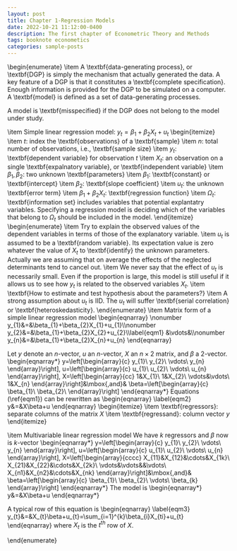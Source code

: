 ```yaml
---
layout: post
title: Chapter 1-Regression Models
date: 2022-10-21 11:12:00-0400
description: The first chapter of Econometric Theory and Methods
tags: booknote econometics
categories: sample-posts
---
```

\begin{enumerate}
\item A \textbf{data-generating process}, or \textbf{DGP} is simply the mechanism that actually generated the data. A key feature of a DGP is that it constitutes a \textbf{complete specification}. Enough information is provided for the DGP to be simulated on a computer. A \textbf{model} is defined as a set of data-generating processes.

A model is \textbf{misspecified} if the DGP does not belong to the model under study. 

\item Simple linear regression model: $y_{t}=\beta_{1}+\beta_{2}X_{t}+u_{t}$
	\begin{itemize}
	\item $t$: index the \textbf{observations} of a \textbf{sample}
	\item $n$: total number of observations, i.e., \textbf{sample size}
	\item $y_{t}$: \textbf{dependent variable} for observation $t$
	\item $X_{t}$: an observation on a single \textbf{expalnatory variable}, or \textbf{independent variable}
	\item $\beta_{1},\beta_{2}$: two unknown \textbf{parameters}
	\item $\beta_{1}$: \textbf{constant} or \textbf{intercept}
	\item $\beta_{2}$: \textbf{slope coefficient}
	\item $u_{t}$: the unknown \textbf{error term}
	\item $\beta_{1}+\beta_{2}X_{t}$: \textbf{regression function}
	\item $\Omega_{t}$: \textbf{information set} includes variables that potential explantatry variables. Specifying a regression model is deciding which of the variables that belong to $\Omega_{t}$ should be included in the model.
	\end{itemize}
	\begin{enumerate}
	\item Try to explain the observed values of the dependent variables in terms of those of the explanatory variable.
	\item $u_{t}$ is assumed to be a \textbf{random variable}. Its expectation value is zero whatever the value of $X_{t}$ to \textbf{identify} the unknown parameters. Actually we are assuming that on average the effects of the neglected determinants tend to cancel out.
	\item We never say that the effect of $u_t$ is necessarily small. Even if the proportion is large, this model is still useful if it allows us to see how $y_t$ is related to the observed variables $X_t$.
	\item \textbf{How to estimate and test hypothesis about the parameters?}
	\item A strong assumption about $u_t$ is IID. The $u_{t}$ will suffer \textbf{serial correlation} or \textbf{heteroskedasticity}. 
	\end{enumerate}
\item Matrix form of a simple linear regression model
\begin{eqnarray}
\nonumber
y_{1}&=&\beta_{1}+\beta_{2}X_{1}+u_{1}\\\nonumber
y_{2}&=&\beta_{1}+\beta_{2}X_{2}+u_{2}\\\label{eqm1}
&\vdots&\\\nonumber
y_{n}&=&\beta_{1}+\beta_{2}X_{n}+u_{n}
\end{eqnarray}

Let $y$ denote an $n$-vector, $u$ an $n$-vector, $X$ an $n\times 2$ matrix, and $\beta$ a $2$-vector. 
\begin{eqnarray*}
y=\left[\begin{array}{c}
y_{1}\\
y_{2}\\
\vdots\\
y_{n}
\end{array}\right],
u=\left[\begin{array}{c}
u_{1}\\
u_{2}\\
\vdots\\
u_{n}
\end{array}\right],
X=\left[\begin{array}{cc}
1&X_{1}\\
1&X_{2}\\
\vdots&\vdots\\
1&X_{n}
\end{array}\right]&\mbox{,and}&
\beta=\left[\begin{array}{c}
\beta_{1}\\
\beta_{2}\\
\end{array}\right]
\end{eqnarray*}
Equations (\ref{eqm1}) can be rewritten as
\begin{eqnarray}
\label{eqm2}
y&=&X\beta+u
\end{eqnarray}
\begin{itemize}
\item \textbf{regressors}: separate columns of the matrix $X$ 
\item \textbf{regressand}: column vector $y$
\end{itemize}

\item Multivariable linear regression model
We have $k$ regressors and $\beta$ now is $k$-vector
\begin{eqnarray*}
y=\left[\begin{array}{c}
y_{1}\\
y_{2}\\
\vdots\\
y_{n}
\end{array}\right],
u=\left[\begin{array}{c}
u_{1}\\
u_{2}\\
\vdots\\
u_{n}
\end{array}\right],
X=\left[\begin{array}{cccc}
X_{11}&X_{12}&\cdots&X_{1k}\\
X_{21}&X_{22}&\cdots&X_{2k}\\
\vdots&\vdots&&\vdots\\
X_{n1}&X_{n2}&\cdots&X_{nk}
\end{array}\right]&\mbox{,and}&
\beta=\left[\begin{array}{c}
\beta_{1}\\
\beta_{2}\\
\vdots\\
\beta_{k}
\end{array}\right]
\end{eqnarray*}
The model is 
\begin{eqnarray*}
y&=&X\beta+u
\end{eqnarray*}

A typical row of this equation is
\begin{eqnarray}
\label{eqm3}
y_{t}&=&X_{t}\beta+u_{t}=\sum_{i=1}^{k}\beta_{i}X_{ti}+u_{t}
\end{eqnarray}
where $X_{t}$ is the $t^{th}$ row of $X$.

\end{enumerate}